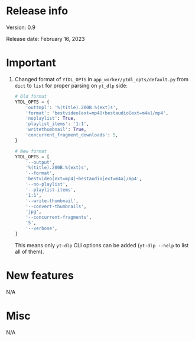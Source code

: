 # Release info

Version: 0.9

Release date: February 16, 2023

# Important

1. Changed format of `YTDL_OPTS` in `app_worker/ytdl_opts/default.py` from `dict`
   to `list` for proper parsing on `yt_dlp` side:
   ```python
   # Old format
   YTDL_OPTS = {
       'outtmpl': '%(title).200B.%(ext)s',
       'format': 'bestvideo[ext=mp4]+bestaudio[ext=m4a]/mp4',
       'noplaylist': True,
       'playlist_items': '1:1',
       'writethumbnail': True,
       'concurrent_fragment_downloads': 5,
   }
   
   # New format
   YTDL_OPTS = [
       '--output',
       '%(title).200B.%(ext)s',
       '--format',
       'bestvideo[ext=mp4]+bestaudio[ext=m4a]/mp4',
       '--no-playlist',
       '--playlist-items',
       '1:1',
       '--write-thumbnail',
       '--convert-thumbnails',
       'jpg',
       '--concurrent-fragments',
       '5',
       '--verbose',
   ]
   ```
   This means only `yt-dlp` CLI options can be added (`yt-dlp --help` to list all of them).

# New features

N/A

# Misc

N/A
